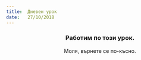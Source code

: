 ```yaml
---
title:  Дневен урок
date:   27/10/2018
---
```


### <center>Работим по този урок.</center>
<center>Моля, върнете се по-късно.</center>